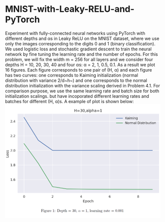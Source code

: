 # MNIST-with-Leaky-RELU-and-PyTorch

Experiment with fully-connected neural networks using PyTorch with different depths and αs in Leaky ReLU on the MNIST dataset, where we use only the images corresponding to the digits 0 and 1 (binary classification). We used logistic loss and stochastic gradient descent to train the neural network by fine tuning the learning rate and the number of epochs. 
For this problem, we will fix the width m = 256 for all layers and we consider four depths H = 10, 20, 30, 40 and four αs: α = 2, 1, 0.5, 0.1.
As a result we plot 16 figures. Each figure corresponds to one pair of (H, α) and each figure has two curves: one corresponds to Kaiming initialization (normal distribution with variance 2/d~h~) and one corresponds to the normal distribution initialization with the variance scaling derived in Problem 4.1. For comparison purpose, we use the same learning rate and batch size for both initialization scalings. but have incoporated different learning rates and batches for different (H, α)s.
A example of plot is shown below:
![Example](example.png)